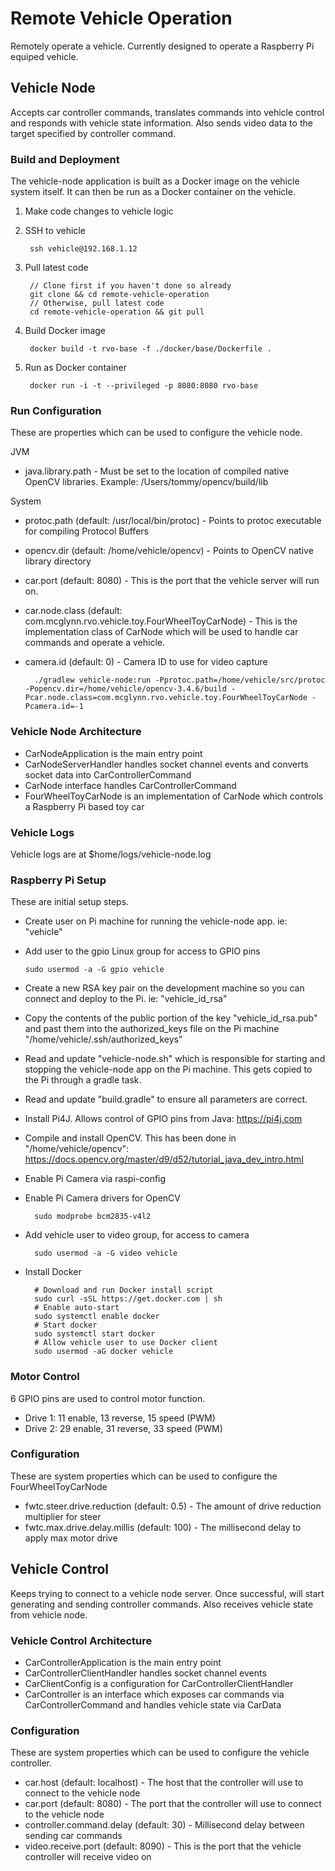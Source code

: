 # Remote Vehicle Operation
Remotely operate a vehicle. Currently designed to operate a Raspberry Pi equiped vehicle.

## Vehicle Node
Accepts car controller commands, translates commands into vehicle control and responds with vehicle state information. Also sends video data to the target specified by controller command.

### Build and Deployment
The vehicle-node application is built as a Docker image on the vehicle system itself. It can then be run as a Docker container on the vehicle.

1. Make code changes to vehicle logic
2. SSH to vehicle

        ssh vehicle@192.168.1.12

3. Pull latest code

	    // Clone first if you haven't done so already
        git clone && cd remote-vehicle-operation
        // Otherwise, pull latest code
        cd remote-vehicle-operation && git pull

4. Build Docker image
	
	    docker build -t rvo-base -f ./docker/base/Dockerfile .

5. Run as Docker container

	    docker run -i -t --privileged -p 8080:8080 rvo-base


### Run Configuration
These are properties which can be used to configure the vehicle node.

JVM
* java.library.path - Must be set to the location of compiled native OpenCV libraries. Example: /Users/tommy/opencv/build/lib

System
* protoc.path (default: /usr/local/bin/protoc) - Points to protoc executable for compiling Protocol Buffers
* opencv.dir (default: /home/vehicle/opencv) - Points to OpenCV native library directory
* car.port (default: 8080) - This is the port that the vehicle server will run on.
* car.node.class (default: com.mcglynn.rvo.vehicle.toy.FourWheelToyCarNode) - This is the implementation class of CarNode which will be used to handle car commands and operate a vehicle.
* camera.id (default: 0) - Camera ID to use for video capture

        ./gradlew vehicle-node:run -Pprotoc.path=/home/vehicle/src/protoc -Popencv.dir=/home/vehicle/opencv-3.4.6/build -Pcar.node.class=com.mcglynn.rvo.vehicle.toy.FourWheelToyCarNode -Pcamera.id=-1


### Vehicle Node Architecture

* CarNodeApplication is the main entry point
* CarNodeServerHandler handles socket channel events and converts socket data into CarControllerCommand
* CarNode interface handles CarControllerCommand
* FourWheelToyCarNode is an implementation of CarNode which controls a Raspberry Pi based toy car

### Vehicle Logs
Vehicle logs are at $home/logs/vehicle-node.log

### Raspberry Pi Setup
These are initial setup steps.

* Create user on Pi machine for running the vehicle-node app. ie: "vehicle"
* Add user to the gpio Linux group for access to GPIO pins

      sudo usermod -a -G gpio vehicle
    
* Create a new RSA key pair on the development machine so you can connect and deploy to the Pi. ie: "vehicle_id_rsa"
* Copy the contents of the public portion of the key "vehicle_id_rsa.pub" and past them into the authorized_keys file on the Pi machine "/home/vehicle/.ssh/authorized_keys"
* Read and update "vehicle-node.sh" which is responsible for starting and stopping the vehicle-node app on the Pi machine. This gets copied to the Pi through a gradle task.
* Read and update "build.gradle" to ensure all parameters are correct.
* Install Pi4J. Allows control of GPIO pins from Java: https://pi4j.com
* Compile and install OpenCV. This has been done in "/home/vehicle/opencv": https://docs.opencv.org/master/d9/d52/tutorial_java_dev_intro.html
* Enable Pi Camera via raspi-config
* Enable Pi Camera drivers for OpenCV

        sudo modprobe bcm2835-v4l2

* Add vehicle user to video group, for access to camera

        sudo usermod -a -G video vehicle

* Install Docker

        # Download and run Docker install script
        sudo curl -sSL https://get.docker.com | sh
        # Enable auto-start
        sudo systemctl enable docker
        # Start docker
        sudo systemctl start docker
        # Allow vehicle user to use Docker client
        sudo usermod -aG docker vehicle
    

### Motor Control
6 GPIO pins are used to control motor function.

* Drive 1: 11 enable, 13 reverse, 15 speed (PWM)
* Drive 2: 29 enable, 31 reverse, 33 speed (PWM)

### Configuration
These are system properties which can be used to configure the FourWheelToyCarNode

* fwtc.steer.drive.reduction (default: 0.5) - The amount of drive reduction multiplier for steer
* fwtc.max.drive.delay.millis (default: 100) - The millisecond delay to apply max motor drive


## Vehicle Control
Keeps trying to connect to a vehicle node server. Once successful, will start generating and sending controller commands. Also receives vehicle state from vehicle node.

### Vehicle Control Architecture

* CarControllerApplication is the main entry point
* CarControllerClientHandler handles socket channel events
* CarClientConfig is a configuration for CarControllerClientHandler
* CarController is an interface which exposes car commands via CarControllerCommand and handles vehicle state via CarData

### Configuration
These are system properties which can be used to configure the vehicle controller.

* car.host (default: localhost) - The host that the controller will use to connect to the vehicle node
* car.port (default: 8080) - The port that the controller will use to connect to the vehicle node
* controller.command.delay (default: 30) - Millisecond delay between sending car commands
* video.receive.port (default: 8090) - This is the port that the vehicle controller will receive video on
